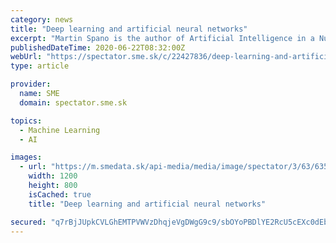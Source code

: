 ```yaml
---
category: news
title: "Deep learning and artificial neural networks"
excerpt: "Martin Spano is the author of Artificial Intelligence in a Nutshell, a book that explores the mystified subject of artificial intelligence (AI) with simple, non-technical language. Spano’s passion for AI began after he watched 2001: A Space Odyssey,"
publishedDateTime: 2020-06-22T08:32:00Z
webUrl: "https://spectator.sme.sk/c/22427836/deep-learning-and-artificial-neural-networks.html"
type: article

provider:
  name: SME
  domain: spectator.sme.sk

topics:
  - Machine Learning
  - AI

images:
  - url: "https://m.smedata.sk/api-media/media/image/spectator/3/63/6350623/6350623_1200x.jpeg?rev=3"
    width: 1200
    height: 800
    isCached: true
    title: "Deep learning and artificial neural networks"

secured: "q7rBjJUpkCVLGhEMTPVWVzDhqjeVgDWgG9c9/sbOYoPBDlYE2RcU5cEXc0dEbOR8lcN/MeEq9r1sF3DezSW/70NYY51AVcgW72rojPR5Wi8HAub8WgqVmBSVRS6rDco3gZY1bkK+F7L1l/ZYcl982zB+F0qpV5md0bK/JWYvxaqtsFXYliFW2sIVC+DIl/ZkauSUBgxSGqXxq28A6sF4amQ7dt95EI/2gyEtdfG15K1eldA/sCRUIt4uv88mmxQp6UaIhOOF2BZ3RJ9UDPkiBm+QUuxI25hn8dAVa/5ceFMRNaTy+sbokwyKp2vEOy9wl6A16TreMRJaaRSOgZVv3A==;YedD9qgzqwBK3/jV414A/Q=="
---
```


